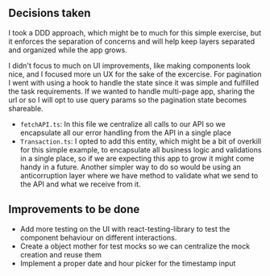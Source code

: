 ## Decisions taken

I took a DDD approach, which might be to much for this simple exercise, but it enforces the separation of concerns and will help keep layers separated and organized while the app grows.

I didn't focus to much on UI improvements, like making components look nice, and I focused more un UX for the sake of the excercise.
For pagination I went with using a hook to handle the state since it was simple and fulfilled the task requirements. If we wanted to handle multi-page app, sharing the url or so I will opt to use query params so the pagination state becomes shareable.

- `fetchAPI.ts`: In this file we centralize all calls to our API so we encapsulate all our error handling from the API in a single place
- `Transaction.ts`: I opted to add this entity, which might be a bit of overkill for this simple example, to encapsulate all business logic and validations in a single place, so if we are expecting this app to grow it might come handy in a future. Another simpler way to do so would be using an anticorruption layer where we have method to validate what we send to the API and what we receive from it.

## Improvements to be done

- Add more testing on the UI with react-testing-library to test the component behaviour on different interactions.
- Create a object mother for test mocks so we can centralize the mock creation and reuse them
- Implement a proper date and hour picker for the timestamp input
